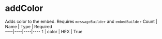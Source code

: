 # addColor 
Adds color to the embed. Requires `messageBuilder` and `embedBuilder`
 Count | Name | Type | Required        
----|----|----|----
1 | color | HEX | True
